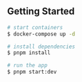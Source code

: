 ## Getting Started

```bash
# start containers
$ docker-compose up -d

# install dependencies
$ pnpm install

# run the app
$ pnpm start:dev
```
